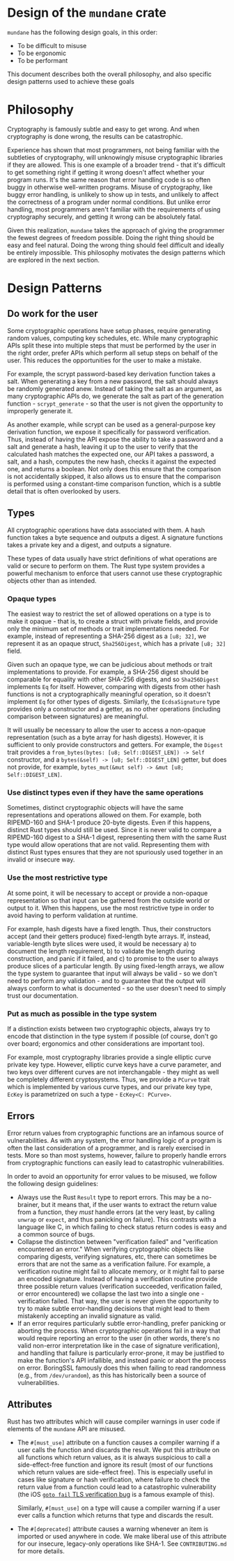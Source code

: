 <!-- Copyright 2018 Google LLC

Use of this source code is governed by an MIT-style
license that can be found in the LICENSE file or at
https://opensource.org/licenses/MIT. -->

# Design of the `mundane` crate

`mundane` has the following design goals, in this order:
- To be difficult to misuse
- To be ergonomic
- To be performant

This document describes both the overall philosophy, and also specific design
patterns used to achieve these goals

# Philosophy

Cryptography is famously subtle and easy to get wrong. And when cryptography is
done wrong, the results can be catastrophic.

Experience has shown that most programmers, not being familiar with the
subtleties of cryptography, will unknowingly misuse cryptographic libraries if
they are allowed. This is one example of a broader trend - that it's difficult
to get something right if getting it wrong doesn't affect whether your program
runs. It's the same reason that error handling code is so often buggy in
otherwise well-written programs. Misuse of cryptography, like buggy error
handling, is unlikely to show up in tests, and unlikely to affect the
correctness of a program under normal conditions. But unlike error handling,
most programmers aren't familiar with the requirements of using cryptography
securely, and getting it wrong can be absolutely fatal.

Given this realization, `mundane` takes the approach of giving the programmer
the fewest degrees of freedom possible. Doing the right thing should be easy and
feel natural. Doing the wrong thing should feel difficult and ideally be
entirely impossible. This philosophy motivates the design patterns which are
explored in the next section.

# Design Patterns

## Do work for the user

Some cryptographic operations have setup phases, require generating random
values, computing key schedules, etc. While many cryptographic APIs split these
into multiple steps that must be performed by the user in the right order,
prefer APIs which perform all setup steps on behalf of the user. This reduces
the opportunities for the user to make a mistake.

For example, the scrypt password-based key derivation function takes a salt.
When generating a key from a new password, the salt should always be randomly
generated anew. Instead of taking the salt as an argument, as many cryptographic
APIs do, we generate the salt as part of the generation function -
`scrypt_generate` - so that the user is not given the opportunity to improperly
generate it.

As another example, while scrypt can be used as a general-purpose key derivation
function, we expose it specifically for password verification. Thus, instead of
having the API expose the ability to take a password and a salt and generate a
hash, leaving it up to the user to verify that the calculated hash matches the
expected one, our API takes a password, a salt, and a hash, computes the new
hash, checks it against the expected one, and returns a boolean. Not only does
this ensure that the comparison is not accidentally skipped, it also allows us
to ensure that the comparison is performed using a constant-time comparison
function, which is a subtle detail that is often overlooked by users.

## Types

All cryptographic operations have data associated with them. A hash function
takes a byte sequence and outputs a digest. A signature functions takes a
private key and a digest, and outputs a signature.

These types of data usually have strict definitions of what operations are valid
or secure to perform on them. The Rust type system provides a powerful mechanism
to enforce that users cannot use these cryptographic objects other than as
intended.

### Opaque types

The easiest way to restrict the set of allowed operations on a type is to make
it opaque - that is, to create a struct with private fields, and provide only
the minimum set of methods or trait implementations needed. For example, instead
of representing a SHA-256 digest as a `[u8; 32]`, we represent it as an opaque
struct, `Sha256Digest`, which has a private `[u8; 32]` field.

Given such an opaque type, we can be judicious about methods or trait
implementations to provide. For example, a SHA-256 digest should be comparable
for equality with other SHA-256 digests, and so `Sha256Digest` implements `Eq`
for itself. However, comparing with digests from other hash functions is not a
cryptographically meaningful operation, so it doesn't implement `Eq` for other
types of digests. Similarly, the `EcdsaSignature` type provides only a
constructor and a getter, as no other operations (including comparison between
signatures) are meaningful.

It will usually be necessary to allow the user to access a non-opaque
representation (such as a byte array for hash digests). However, it is
sufficient to only provide constructors and getters. For example, the `Digest`
trait provides a `from_bytes(bytes: [u8; Self::DIGEST_LEN]) -> Self`
constructor, and a `bytes(&self) -> [u8; Self::DIGEST_LEN]` getter, but does not
provide, for example, `bytes_mut(&mut self) -> &mut [u8; Self::DIGEST_LEN]`.

### Use distinct types even if they have the same operations

Sometimes, distinct cryptographic objects will have the same representations and
operations allowed on them. For example, both RIPEMD-160 and SHA-1 produce
20-byte digests. Even if this happens, distinct Rust types should still be used.
Since it is never valid to compare a RIPEMD-160 digest to a SHA-1 digest,
representing them with the same Rust type would allow operations that are not
valid. Representing them with distinct Rust types ensures that they are not
spuriously used together in an invalid or insecure way.

### Use the most restrictive type

At some point, it will be necessary to accept or provide a non-opaque
representation so that input can be gathered from the outside world or output to
it. When this happens, use the most restrictive type in order to avoid having
to perform validation at runtime.

For example, hash digests have a fixed length. Thus, their constructors accept
(and their getters produce) fixed-length byte arrays. If, instead,
variable-length byte slices were used, it would be necessary a) to document the
length requirement, b) to validate the length during construction, and panic if
it failed, and c) to promise to the user to always produce slices of a
particular length. By using fixed-length arrays, we allow the type system to
guarantee that input will always be valid - so we don't need to perform any
validation - and to guarantee that the output will always conform to what is
documented - so the user doesn't need to simply trust our documentation.

### Put as much as possible in the type system

If a distinction exists between two cryptographic objects, always try to encode
that distinction in the type system if possible (of course, don't go over board;
ergonomics and other considerations are important too).

For example, most cryptography libraries provide a single elliptic curve private
key type. However, elliptic curve keys have a curve parameter, and two keys over
different curves are not interchangable - they might as well be completely
different cryptosystems. Thus, we provide a `PCurve` trait which is implemented
by various curve types, and our private key type, `EcKey` is parametrized on
such a type - `EcKey<C: PCurve>`.

## Errors

Error return values from cryptographic functions are an infamous source of
vulnerabilities. As with any system, the error handling logic of a program is
often the last consideration of a programmer, and is rarely exercised in tests.
More so than most systems, however, failure to properly handle errors from
cryptographic functions can easily lead to catastrophic vulnerabilities.

In order to avoid an opportunity for error values to be misused, we follow
the following design guidelines:
- Always use the Rust `Result` type to report errors. This may be a no-brainer,
  but it means that, if the user wants to extract the return value from a
  function, they *must* handle errors (at the very least, by calling `unwrap` or
  `expect`, and thus panicking on failure). This contrasts with a language like
  C, in which failing to check status return codes is easy and a common source
  of bugs.
- Collapse the distinction between "verification failed" and "verification
  encountered an error." When verifying cryptographic objects like comparing
  digests, verifying signatures, etc, there can sometimes be errors that are not
  the same as a verification failure. For example, a verification routine might
  fail to allocate memory, or it might fail to parse an encoded signature.
  Instead of having a verification routine provide three possible return values
  (verification succeeded, verification failed, or error encountered) we
  collapse the last two into a single one - verification failed. That way, the
  user is never given the opportunity to try to make subtle error-handling
  decisions that might lead to them mistakenly accepting an invalid signature as
  valid.
- If an error requires particularly subtle error-handling, prefer panicking or
  aborting the process. When cryptographic operations fail in a way that would
  require reporting an error to the user (in other words, there's no valid
  non-error interpretation like in the case of signature verification), and
  handling that failure is particularly error-prone, it may be justified to make
  the function's API infallible, and instead panic or abort the process on
  error. BoringSSL famously does this when failing to read randomness (e.g.,
  from `/dev/urandom`), as this has historically been a source of
  vulnerabilities.

## Attributes

Rust has two attributes which will cause compiler warnings in user code
if elements of the `mundane` API are misused.
- The `#[must_use]` attribute on a function causes a compiler warning if a user
  calls the function and discards the result. We put this attribute on all
  functions which return values, as it is always suspicious to call a
  side-effect-free function and ignore its result (most of our functions which
  return values are side-effect free). This is especially useful in cases like
  signature or hash verification, where failure to check the return value from a
  function could lead to a catastrophic vulnerability (the iOS [`goto fail` TLS
  verification
  bug](https://nakedsecurity.sophos.com/2014/02/24/anatomy-of-a-goto-fail-apples-ssl-bug-explained-plus-an-unofficial-patch/)
  is a famous example of this).

  Similarly, `#[must_use]` on a type will cause a compiler warning if a user
  ever calls a function which returns that type and discards the result.
- The `#[deprecated]` attribute causes a warning whenever an item is imported or
  used anywhere in code. We make liberal use of this attribute for our insecure,
  legacy-only operations like SHA-1. See `CONTRIBUTING.md` for more details.